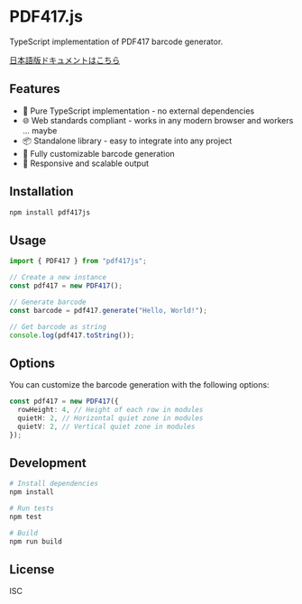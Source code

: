 # PDF417.js

TypeScript implementation of PDF417 barcode generator.

[日本語版ドキュメントはこちら](./docs/README.ja.md)

## Features

- 🚀 Pure TypeScript implementation - no external dependencies
- 🌐 Web standards compliant - works in any modern browser and workers ... maybe
- 📦 Standalone library - easy to integrate into any project
- 🔧 Fully customizable barcode generation
- 📱 Responsive and scalable output

## Installation

```bash
npm install pdf417js
```

## Usage

```typescript
import { PDF417 } from "pdf417js";

// Create a new instance
const pdf417 = new PDF417();

// Generate barcode
const barcode = pdf417.generate("Hello, World!");

// Get barcode as string
console.log(pdf417.toString());
```

## Options

You can customize the barcode generation with the following options:

```typescript
const pdf417 = new PDF417({
  rowHeight: 4, // Height of each row in modules
  quietH: 2, // Horizontal quiet zone in modules
  quietV: 2, // Vertical quiet zone in modules
});
```

## Development

```bash
# Install dependencies
npm install

# Run tests
npm test

# Build
npm run build
```

## License

ISC
